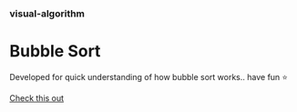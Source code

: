 ### visual-algorithm

# Bubble Sort

Developed for quick understanding of how bubble sort works.. have fun ⭐️

<a href="https://htmlpreview.github.io/?https://github.com/vivek-vijayan/visual-algorithm/main/BubbleSort/algo.html"> Check this out </a>
